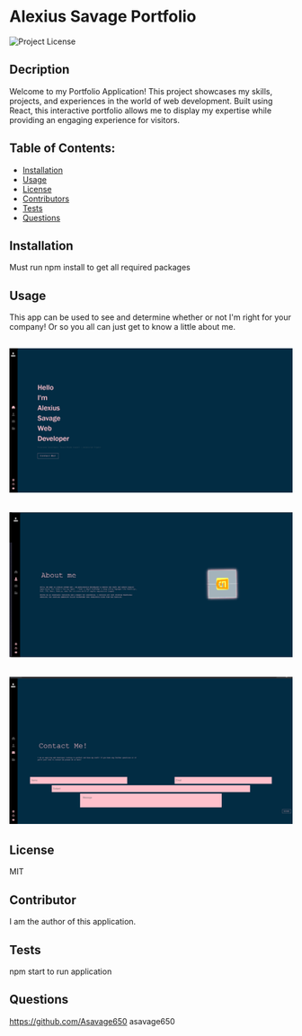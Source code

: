 # Alexius Savage Portfolio

![Project License](https://img.shields.io/badge/License-MIT-red)

## Decription

Welcome to my Portfolio Application! This project showcases my skills, projects, and experiences in the world of web development. Built using React, this interactive portfolio allows me to display my expertise while providing an engaging experience for visitors.

## Table of Contents:

- [Installation](#installation)
- [Usage](#usage)
- [License](#license)
- [Contributors](#contributors)
- [Tests](#tests)
- [Questions](#questions)

## Installation

Must run npm install to get all required packages

## Usage

This app can be used to see and determine whether or not I'm right for your company! Or so you all can just get to know a little about me.

## ![Pic of homepage](</src/assets/images/2023-08-16%20(12).png>)

## ![Pic of about me](</src/assets/images/2023-08-16%20(13).png>)

## ![Pic of contact me](</src/assets/images/2023-08-16%20(14).png>)

## License

MIT

## Contributor

I am the author of this application.

## Tests

npm start to run application

## Questions

https://github.com/Asavage650 asavage650
